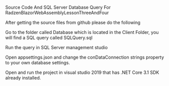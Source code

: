 Source Code And SQL Server Database Query For RadzenBlazorWebAssemblyLessonThreeAndFour

After getting the source files from github please do the following

Go to the folder called Database which is located in the Client Folder, you will find a SQL query called SQLQuery.sql

Run the query in SQL Server management studio

Open appsettings.json and change the conDataConnection strings property to your own database settings.

Open and run the project in visual studio 2019 that has .NET Core 3.1 SDK already installed.
